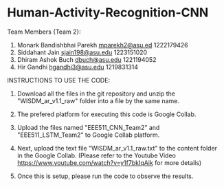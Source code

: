 # Human-Activity-Recognition-CNN
Team Members {Team 2}:
1) Monark Bandishbhai Parekh mparekh2@asu.ed 1222179426
3) Siddahant Jain sjain198@asu.edu 1223151020
4) Dhiram Ashok Buch dbuch@asu.edu 1221194052
5) Hir Gandhi  hgandhi3@asu.edu  1219831314
 
INSTRUCTIONS TO USE THE CODE:

1) Download all the files in the git repository and unzip the "WISDM_ar_v1.1_raw" folder into a file by the same name.

2) The prefered platform for executing this code is Google Collab.

3) Upload the files named "EEE511_CNN_Team2" and "EEE511_LSTM_Team2" to Google Collab platform.

4) Next, upload the text file "WISDM_ar_v1.1_raw.txt" to the content folder in the Google Collab. 
    (Please refer to the Youtube Video https://www.youtube.com/watch?v=y1f7bkIqAik for more details)

5) Once this is setup, please run the code to observe the results.
